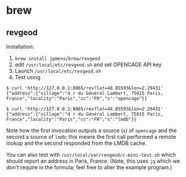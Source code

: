 # brew

## revgeod

Installation:
1. `brew install jpmens/brew/revgeod`
2. edit `/usr/local/etc/revgeod.sh` and set OPENCAGE API key
3. Launch `/usr/local/etc/revgeod.sh`
4. Test using

```
$ curl 'http://127.0.0.1:8865/rev?lat=48.85593&lon=2.29431'
{"address":{"village":"4 r du Général Lambert, 75015 Paris, France","locality":"Paris","cc":"FR","s":"opencage"}}

$ curl 'http://127.0.0.1:8865/rev?lat=48.85593&lon=2.29431'
{"address":{"village":"4 r du Général Lambert, 75015 Paris, France","locality":"Paris","cc":"FR","s":"lmdb"}}
```

Note how the first invocation outputs a source (`s`) of `opencage` and the second a source of `lmdb`; this means the first call performed a remote lookup and the second responded from the LMDB cache.


You can also test with `/usr/local/var/revgeod/c-mini-test.sh` which should report an address in Paris, France. (Note, this uses `jq` which we don't require in the formula; feel free to alter the example program.)
